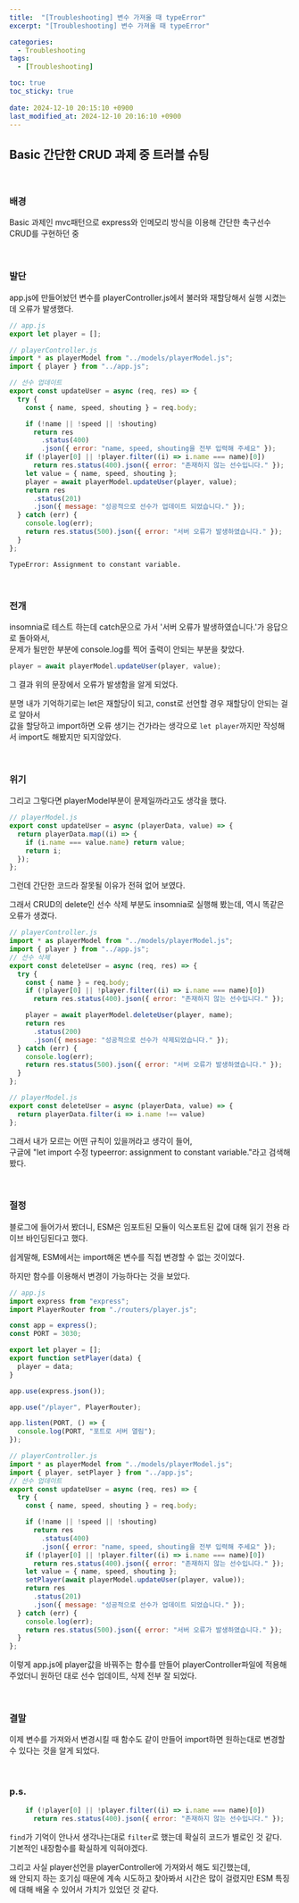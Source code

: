 ```yaml
---
title:  "[Troubleshooting] 변수 가져올 때 typeError"
excerpt: "[Troubleshooting] 변수 가져올 때 typeError"

categories:
  - Troubleshooting
tags:
  - [Troubleshooting]

toc: true
toc_sticky: true
 
date: 2024-12-10 20:15:10 +0900
last_modified_at: 2024-12-10 20:16:10 +0900
---
```


## Basic 간단한 CRUD 과제 중 트러블 슈팅

<br>

### 배경

Basic 과제인 mvc패턴으로 express와 인메모리 방식을 이용해 간단한 축구선수 CRUD를 구현하던 중

<br>

### 발단

app.js에 만들어놨던 변수를 playerController.js에서 불러와 재할당해서 실행 시켰는데 오류가 발생했다.

```js
// app.js
export let player = [];
```

```js
// playerController.js
import * as playerModel from "../models/playerModel.js";
import { player } from "../app.js";

// 선수 업데이트
export const updateUser = async (req, res) => {
  try {
    const { name, speed, shouting } = req.body;

    if (!name || !speed || !shouting)
      return res
        .status(400)
        .json({ error: "name, speed, shouting을 전부 입력해 주세요" });
    if (!player[0] || !player.filter((i) => i.name === name)[0])
      return res.status(400).json({ error: "존재하지 않는 선수입니다." });
    let value = { name, speed, shouting };
    player = await playerModel.updateUser(player, value);
    return res
      .status(201)
      .json({ message: "성공적으로 선수가 업데이트 되었습니다." });
  } catch (err) {
    console.log(err);
    return res.status(500).json({ error: "서버 오류가 발생하였습니다." });
  }
};
```

```
TypeError: Assignment to constant variable.
```

<br>

### 전개

insomnia로 테스트 하는데 catch문으로 가서 '서버 오류가 발생하였습니다.'가 응답으로 돌아와서,  
문제가 될만한 부분에 console.log를 찍어 출력이 안되는 부분을 찾았다.

```js
player = await playerModel.updateUser(player, value);
```

그 결과 위의 문장에서 오류가 발생함을 알게 되었다.

분명 내가 기억하기로는 let은 재할당이 되고, const로 선언할 경우 재할당이 안되는 걸로 알아서  
값을 할당하고 import하면 오류 생기는 건가라는 생각으로 ```let player```까지만 작성해서 import도 해봤지만 되지않았다.

<br>

### 위기

그리고 그렇다면 playerModel부분이 문제일까라고도 생각을 했다.

```js
// playerModel.js
export const updateUser = async (playerData, value) => {
  return playerData.map((i) => {
    if (i.name === value.name) return value;
    return i;
  });
};
```

그런데 간단한 코드라 잘못될 이유가 전혀 없어 보였다.

그래서 CRUD의 delete인 선수 삭제 부분도 insomnia로 실행해 봤는데, 역시 똑같은 오류가 생겼다.

```js
// playerController.js
import * as playerModel from "../models/playerModel.js";
import { player } from "../app.js";
// 선수 삭제
export const deleteUser = async (req, res) => {
  try {
    const { name } = req.body;
    if (!player[0] || !player.filter((i) => i.name === name)[0])
      return res.status(400).json({ error: "존재하지 않는 선수입니다." });

    player = await playerModel.deleteUser(player, name);
    return res
      .status(200)
      .json({ message: "성공적으로 선수가 삭제되었습니다." });
  } catch (err) {
    console.log(err);
    return res.status(500).json({ error: "서버 오류가 발생하였습니다." });
  }
};
```

```js
// playerModel.js
export const deleteUser = async (playerData, value) => {
  return playerData.filter(i => i.name !== value)
};
```

그래서 내가 모르는 어떤 규칙이 있을꺼라고 생각이 들어,  
구글에 "let import 수정 typeerror: assignment to constant variable."라고 검색해 봤다.

<br>

### 절정

블로그에 들어가서 봤더니, ESM은 임포트된 모듈이 익스포트된 값에 대해 읽기 전용 라이브 바인딩된다고 했다.

쉽게말해, ESM에서는 import해온 변수를 직접 변경할 수 없는 것이었다.

하지만 함수를 이용해서 변경이 가능하다는 것을 보았다.

```js
// app.js
import express from "express";
import PlayerRouter from "./routers/player.js";

const app = express();
const PORT = 3030;

export let player = [];
export function setPlayer(data) {
  player = data;
}

app.use(express.json());

app.use("/player", PlayerRouter);

app.listen(PORT, () => {
  console.log(PORT, "포트로 서버 열림");
});
```

```js
// playerController.js
import * as playerModel from "../models/playerModel.js";
import { player, setPlayer } from "../app.js";
// 선수 업데이트
export const updateUser = async (req, res) => {
  try {
    const { name, speed, shouting } = req.body;

    if (!name || !speed || !shouting)
      return res
        .status(400)
        .json({ error: "name, speed, shouting을 전부 입력해 주세요" });
    if (!player[0] || !player.filter((i) => i.name === name)[0])
      return res.status(400).json({ error: "존재하지 않는 선수입니다." });
    let value = { name, speed, shouting };
    setPlayer(await playerModel.updateUser(player, value));
    return res
      .status(201)
      .json({ message: "성공적으로 선수가 업데이트 되었습니다." });
  } catch (err) {
    console.log(err);
    return res.status(500).json({ error: "서버 오류가 발생하였습니다." });
  }
};
```

이렇게 app.js에 player값을 바꿔주는 함수를 만들어 playerController파일에 적용해 주었더니 원하던 대로 선수 업데이트, 삭제 전부 잘 되었다.

<br>

### 결말

이제 변수를 가져와서 변경시킬 때 함수도 같이 만들어 import하면 원하는대로 변경할 수 있다는 것을 알게 되었다.

<br>

### p.s.

```js
    if (!player[0] || !player.filter((i) => i.name === name)[0])
      return res.status(400).json({ error: "존재하지 않는 선수입니다." });
```

```find```가 기억이 안나서 생각나는대로 ```filter```로 했는데 확실히 코드가 별로인 것 같다.  
기본적인 내장함수를 확실하게 익혀야겠다.

그리고 사실 player선언을 playerController에 가져와서 해도 되긴했는데,  
왜 안되지 하는 호기심 때문에 계속 시도하고 찾아봐서 시간은 많이 걸렸지만 ESM 특징에 대해 배울 수 있어서 가치가 있었던 것 같다.